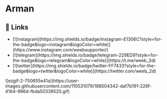 # Arman
## 🔗 Links
<ul>
<li>[![instagram](https://img.shields.io/badge/instagram-E1306C?style=for-the-badge&logo=instagram&logoColor=white)](https://www.instagram.com/weebsupporter/)</li><li>[![telegram](https://img.shields.io/badge/telegram-229ED9?style=for-the-badge&logo=telegram&logoColor=white)](https://t.me/weeb_2d)</li><li>[![twitter](https://img.shields.io/badge/twitter-FF7433?style=for-the-badge&logo=twitter&logoColor=white)](https://twitter.com/weeb_2d)</li>
</ul>
![ezgif-2-750655e41a](https://user-images.githubusercontent.com/110531079/188504342-daf7b191-226f-4164-996d-fbda50339520.gif)


